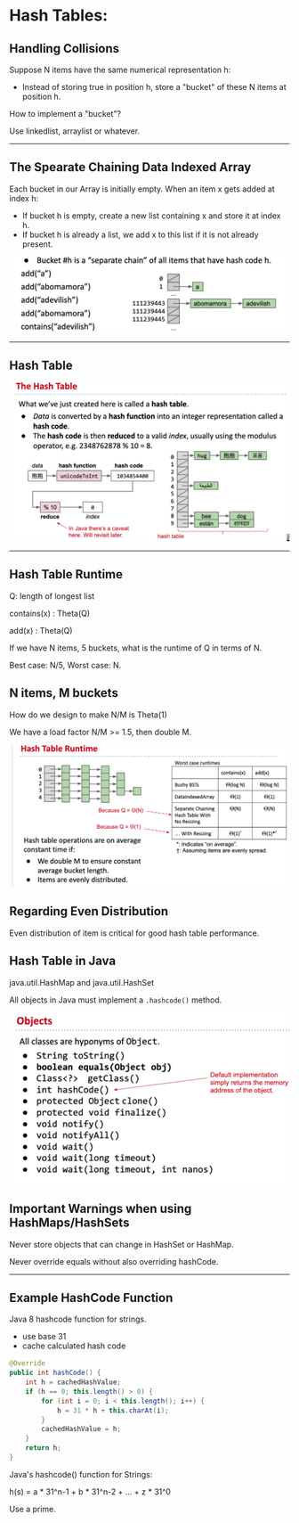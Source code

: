 # Hash Tables:

## Handling Collisions

Suppose N items have the same numerical representation h:

+ Instead of storing true in position h, store a "bucket" of these N items at position h.

How to implement a "bucket"?

Use linkedlist, arraylist or whatever.

---

## The Spearate Chaining Data Indexed Array

Each bucket in our Array is initially empty. When an item x gets added at index h:

+ If bucket h is empty, create a new list containing x and store it at index h.
+ If bucket h is already a list, we add x to this list if it is not already present.

![](img/separate&#32;chaining.png)

---

## Hash Table

![](img/Hash&#32;Table.png)

---

## Hash Table Runtime

Q: length of longest list

contains(x) : Theta(Q)

add(x)      : Theta(Q)


If we have N items, 5 buckets, what is the runtime of Q in terms of N.

Best case: N/5, Worst case: N.

## N items, M buckets

How do we design to make N/M is Theta(1)

We have a load factor N/M >= 1.5, then double M.

![](img/runtime.png)

## Regarding Even Distribution

Even distribution of item is critical for good hash table performance.

## Hash Table in Java

java.util.HashMap and java.util.HashSet

All objects in Java must implement a `.hashcode()` method.

![](img/object&#32;method.png)

## Important Warnings when using HashMaps/HashSets

Never store objects that can change in HashSet or HashMap.

Never override equals without also overriding hashCode.

---

## Example HashCode Function

Java 8 hashcode function for strings.

+ use base 31
+ cache calculated hash code

```java
@Override
public int hashCode() {
    int h = cachedHashValue;
    if (h == 0; this.length() > 0) {
        for (int i = 0; i < this.length(); i++) {
            h = 31 * h + this.charAt(i);
        }
        cachedHashValue = h;
    }
    return h;
}
```

Java's hashcode() function for Strings:

h(s) = a * 31^n-1 + b * 31^n-2 + ... + z * 31^0

Use a prime.